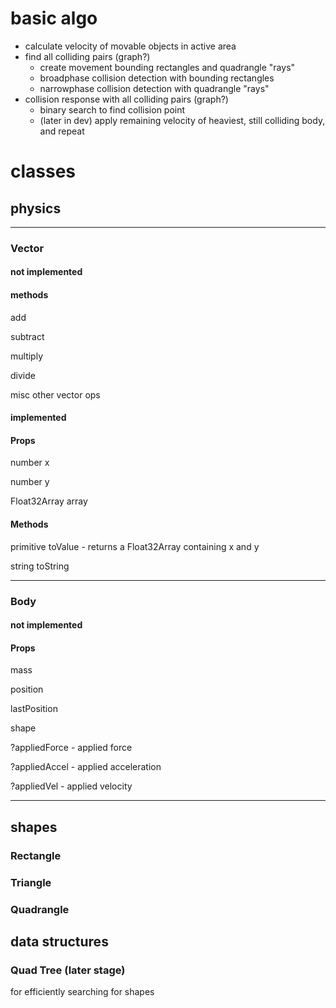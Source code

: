 # basic algo

- calculate velocity of movable objects in active area
- find all colliding pairs (graph?)
  - create movement bounding rectangles and quadrangle "rays" 
  - broadphase collision detection with bounding rectangles
  - narrowphase collision detection with quadrangle "rays"
- collision response with all colliding pairs (graph?)
  - binary search to find collision point
  - (later in dev) apply remaining velocity of heaviest, still colliding body, and repeat 

# classes

## physics

---

### Vector

#### not implemented

#### methods

add

subtract

multiply

divide

misc other vector ops

#### implemented

#### Props

number x

number y

Float32Array array

#### Methods

primitive toValue - returns a Float32Array containing x and y

string toString

---

### Body

#### not implemented

#### Props

mass

position

lastPosition

shape

?appliedForce - applied force

?appliedAccel - applied acceleration

?appliedVel - applied velocity



---

## shapes

### Rectangle

### Triangle

### Quadrangle

## data structures

### Quad Tree (later stage)

for efficiently searching for shapes